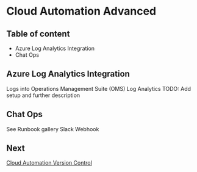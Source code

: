 # Cloud Automation Advanced

## Table of content

- Azure Log Analytics Integration
- Chat Ops

## Azure Log Analytics Integration

Logs into Operations Management Suite (OMS) Log Analytics
TODO: Add setup and further description

## Chat Ops

See Runbook gallery Slack Webhook

## Next

[Cloud Automation Version Control](04_Cloud_Automation.md)